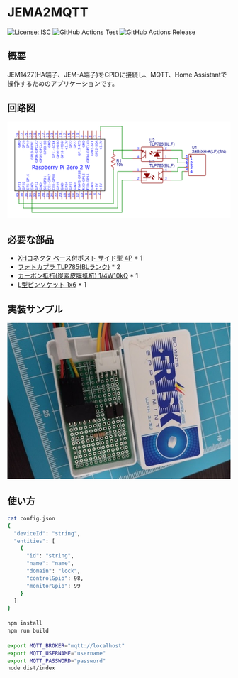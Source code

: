 # JEMA2MQTT

[![License: ISC](https://img.shields.io/github/license/nana4rider/jema2mqtt)](LICENSE)
![GitHub Actions Test](https://github.com/nana4rider/jema2mqtt/actions/workflows/test.yml/badge.svg)
![GitHub Actions Release](https://github.com/nana4rider/jema2mqtt/actions/workflows/release.yml/badge.svg)

## 概要

JEM1427(HA端子、JEM-A端子)をGPIOに接続し、MQTT、Home Assistantで操作するためのアプリケーションです。

## 回路図

!["Circuit Diagram"](images/circuit-diagram.png)

## 必要な部品

- [XHコネクタ ベース付ポスト サイド型 4P](https://akizukidenshi.com/catalog/g/g112842/) \* 1
- [フォトカプラ TLP785(BLランク)](https://akizukidenshi.com/catalog/g/g109846/) \* 2
- [カーボン抵抗(炭素皮膜抵抗) 1/4W10kΩ](https://akizukidenshi.com/catalog/g/g125103/) \* 1
- [L型ピンソケット 1x6](https://akizukidenshi.com/catalog/g/g109862/) \* 1

## 実装サンプル

!["Frisk"](images/frisk.jpg)

## 使い方

```sh
cat config.json
{
  "deviceId": "string",
  "entities": [
    {
      "id": "string",
      "name": "name",
      "domain": "lock",
      "controlGpio": 98,
      "monitorGpio": 99
    }
  ]
}

npm install
npm run build

export MQTT_BROKER="mqtt://localhost"
export MQTT_USERNAME="username"
export MQTT_PASSWORD="password"
node dist/index
```
